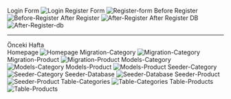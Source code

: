 Login Form
![Login](https://github.com/denizekinci/e-commerce-project/blob/master/public/Screenshots/login-register/login-form.PNG?raw=true)
Register Form
![Register-form](https://github.com/denizekinci/e-commerce-project/blob/master/public/Screenshots/login-register/register-form.PNG?raw=true)
Before Register
![Before-Register](https://github.com/denizekinci/e-commerce-project/blob/master/public/Screenshots/login-register/before-register.PNG?raw=true)
After Register
![After-Register](https://github.com/denizekinci/e-commerce-project/blob/master/public/Screenshots/login-register/after-register.PNG?raw=true)
After Register DB
![After-Register-db](https://github.com/denizekinci/e-commerce-project/blob/master/public/Screenshots/login-register/after-register-db.PNG?raw=true)

------------------
Önceki Hafta<br>
Homepage
![Homepage](https://github.com/denizekinci/e-commerce-project/blob/master/public/Screenshots/homepage.PNG?raw=true)
Migration-Category
![Migration-Category](https://github.com/denizekinci/e-commerce-project/blob/master/public/Screenshots/Models-Migrations-Seeders/migration-category.PNG?raw=true)
Migration-Product
![Migration-Product](https://github.com/denizekinci/e-commerce-project/blob/master/public/Screenshots/Models-Migrations-Seeders/migration-product.PNG?raw=true)
Models-Category
![Models-Category](https://github.com/denizekinci/e-commerce-project/blob/master/public/Screenshots/Models-Migrations-Seeders/models-category.PNG?raw=true)
Models-Product
![Models-Product](https://github.com/denizekinci/e-commerce-project/blob/master/public/Screenshots/Models-Migrations-Seeders/models-product.PNG?raw=true)
Seeder-Category
![Seeder-Category](https://github.com/denizekinci/e-commerce-project/blob/master/public/Screenshots/Models-Migrations-Seeders/seeder-category.PNG?raw=true)
Seeder-Database
![Seeder-Database](https://github.com/denizekinci/e-commerce-project/blob/master/public/Screenshots/Models-Migrations-Seeders/seeder-database.PNG?raw=true)
Seeder-Product
![Seeder-Product](https://github.com/denizekinci/e-commerce-project/blob/master/public/Screenshots/Models-Migrations-Seeders/seeder-product.PNG?raw=true)
Table-Categories
![Table-Categories](https://github.com/denizekinci/e-commerce-project/blob/master/public/Screenshots/Models-Migrations-Seeders/table-categories.PNG?raw=true)
Table-Products
![Table-Products](https://github.com/denizekinci/e-commerce-project/blob/master/public/Screenshots/Models-Migrations-Seeders/table-products.PNG?raw=true)
